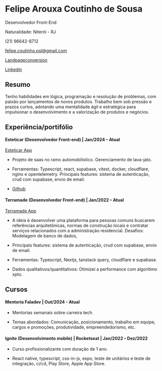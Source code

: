 # Felipe Arouxa Coutinho de Sousa <br/>

Desenvolvedor Front-End <br/>

Naturalidade: Niterói - RJ <br/>

(21) 96642-8712 <br/>

felipe.coutinho.psl@gmail.com <br/>

[Landpageconversion](https://lipsitesapp.decortise.com.br/) <br/>

[Linkedin](https://www.linkedin.com/in/felipe-a-dev♨-565b6a208/) 

## Resumo

Tenho habilidades em lógica, programação e resolução de problemas, com paixão por lançamentos de novos produtos. Trabalho bem sob pressão e prazos curtos, adotando uma mentalidade ágil e estratégica para impulsionar o desenvolvimento e a valorização de produtos e negócios.

## Experiência/portifólio

#### Esteticar (Desenvolvedor Front-end) | Jan/2024 – Atual
[Esteticar App](https://esteticarapp.decortise.com.br/dashboard/PDV)  

- Projeto de saas no ramo automobilístico. Gerenciamento de lava-jato. 

- Ferramentas: Typescript, react, supabase, vitest, docker, cloudflare, nginx e opentelemetry. Principais features: sistema de autenticação, crud com supabase, envio de email.
  
- [Github](https://github.com/felipe-andersen/esteticar) 

#### Terramade (Desenvolvedor Front-end) | Jan/2022 – Atual
[Terramade App](https://www.figma.com/design/kLqsffeTsYgkviDlChNrOt/Terramade?m=auto&t=V2DbvHTE1ZlmskfY-1)  

- A ideia é desenvolver uma plataforma para pessoas comuns buscarem referências arquitetônicas, normas de construção locais e contratar serviços relacionados com a administração residencial. Desafios: Modelagem de banco de dados,

- Principais features: sistema de autenticação, crud com supabase, envio de email. 

- Ferramentas: Typescript, Nextjs, tanstack query, cloudflare e supabase.
  
- Dados qualitativos/quantitativos: Otimizei a performance com algoritimo xpto. 

## Cursos

#### Mentoria Faladev | Out/2024 - Atual

- Mentorias semanais sobre carreira tech.
  
- Temas abordados: Comunicação, posicionamento, trabalho em equipe, cargos e promoções, produtividade, empreendedorismo, etc.

#### Ignite (Desenvolvimento mobile) | Rocketseat | Jan/2022 – Dez/2022

- Curso profissionalizante com duração de 1 ano.

- React native, typescript, css-in-js, expo, teste de unitários e teste de integração, ci/cd, Play Store, Apple App Store.
